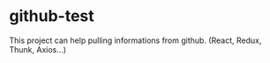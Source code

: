 # github-test
This project can help pulling informations from github.
(React, Redux, Thunk, Axios...)

